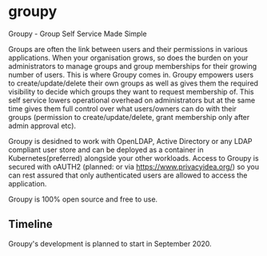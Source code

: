 # groupy

Groupy - Group Self Service Made Simple

Groups are often the link between users and their permissions in various applications.
When your organisation grows, so does the burden on your administrators to manage groups and group memberships for their growing number of users.
This is where Groupy comes in. Groupy empowers users to create/update/delete their own groups as well as gives them the required visibility to decide which groups they want to request membership of.
This self service lowers operational overhead on administrators but at the same time gives them full control over what users/owners can do with their groups (permission to create/update/delete, grant membership only after admin approval etc).

Groupy is desidned to work with OpenLDAP, Active Directory or any LDAP compliant user store and can be deployed as a container in Kubernetes(preferred) alongside your other workloads. Access to Groupy is secured with oAUTH2 (planned: or via https://www.privacyidea.org/) so you can rest assured that only authenticated users are allowed to access the application.

Groupy is 100% open source and free to use.

## Timeline

Groupy's development is planned to start in September 2020.

